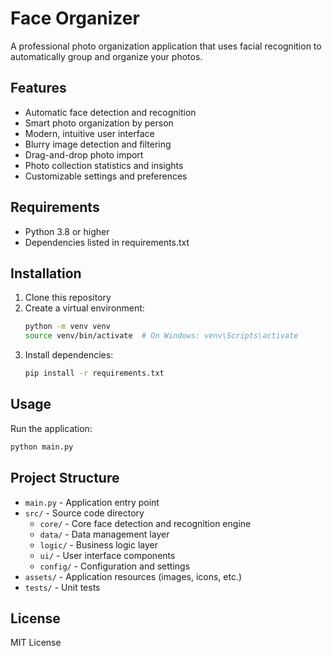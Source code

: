 # Face Organizer

A professional photo organization application that uses facial recognition to automatically group and organize your photos.

## Features

- Automatic face detection and recognition
- Smart photo organization by person
- Modern, intuitive user interface
- Blurry image detection and filtering
- Drag-and-drop photo import
- Photo collection statistics and insights
- Customizable settings and preferences

## Requirements

- Python 3.8 or higher
- Dependencies listed in requirements.txt

## Installation

1. Clone this repository
2. Create a virtual environment:
   ```bash
   python -m venv venv
   source venv/bin/activate  # On Windows: venv\Scripts\activate
   ```
3. Install dependencies:
   ```bash
   pip install -r requirements.txt
   ```

## Usage

Run the application:
```bash
python main.py
```

## Project Structure

- `main.py` - Application entry point
- `src/` - Source code directory
  - `core/` - Core face detection and recognition engine
  - `data/` - Data management layer
  - `logic/` - Business logic layer
  - `ui/` - User interface components
  - `config/` - Configuration and settings
- `assets/` - Application resources (images, icons, etc.)
- `tests/` - Unit tests

## License

MIT License 